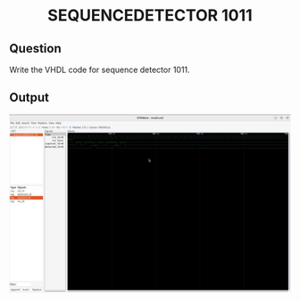 <div align = 'Center'>
<h1> SEQUENCEDETECTOR 1011 </h1>
</div>

## Question
Write the VHDL code for sequence detector 1011.

## Output
![sequencedetector_tb](/SequenceDetector1011/sequencedetector_tb.jpg)